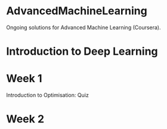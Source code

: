 # AdvancedMachineLearning

Ongoing solutions for Advanced Machine Learning (Coursera).


# Introduction to Deep Learning
# Week 1
Introduction to Optimisation: Quiz

# Week 2

